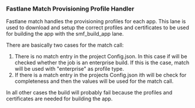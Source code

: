 ### Fastlane Match Provisioning Profile Handler
Fastlane match handles the provisioning profiles for each app. This lane is used to download and setup the correct profiles and certificates 
to be used for building the app with the smf_build_app lane.

There are basically two cases for the match call:

1. There is no match entry in the project Config.json. In this case if will be checked whether the job is an enterprise build. 
If this is the case, match will be used with "enterprise" as profile type.
2. If there is a match entry in the projects Config.json ith will be check for completeness and then the values will be used for the match call.

In all other cases the build will probably fail because the profiles and certificates are needed for building the app.
